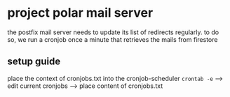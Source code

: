 # project polar mail server
the postfix mail server needs to update its list of redirects regularly. to do so, we run a cronjob once a minute that retrieves the mails from firestore

## setup guide
place the context of cronjobs.txt into the cronjob-scheduler
```crontab -e``` --> edit current cronjobs --> place content of cronjobs.txt

